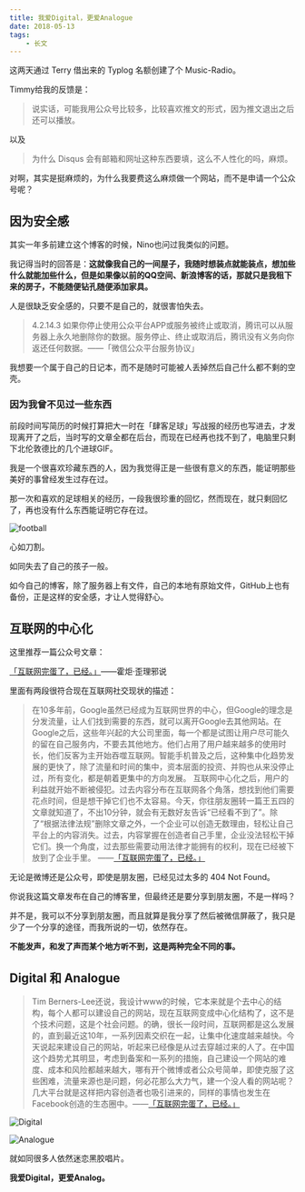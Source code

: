 ```yaml
---
title: 我爱Digital，更爱Analogue
date: 2018-05-13
tags:
	- 长文
---
```


这两天通过 Terry 借出来的 Typlog 名额创建了个 Music-Radio。

Timmy给我的反馈是：

>说实话，可能我用公众号比较多，比较喜欢推文的形式，因为推文退出之后还可以播放。

以及

>为什么 Disqus 会有邮箱和网址这种东西要填，这么不人性化的吗，麻烦。

对啊，其实是挺麻烦的，为什么我要费这么麻烦做一个网站，而不是申请一个公众号呢？

<!--more-->

## 因为安全感

其实一年多前建立这个博客的时候，Nino也问过我类似的问题。

我记得当时的回答是：**这就像我自己的一间屋子，我随时想装点就能装点，想加些什么就能加些什么，但是如果像以前的QQ空间、新浪博客的话，那就只是我租下来的房子，不能随便钻孔随便添加家具。**

人是很缺乏安全感的，只要不是自己的，就很害怕失去。

>4.2.14.3 如果你停止使用公众平台APP或服务被终止或取消，腾讯可以从服务器上永久地删除你的数据。服务停止、终止或取消后，腾讯没有义务向你返还任何数据。——「微信公众平台服务协议」

我想要一个属于自己的日记本，而不是随时可能被人丢掉然后自己什么都不剩的空壳。

### 因为我曾不见过一些东西

前段时间写简历的时候打算把大一时在「肆客足球」写战报的经历也写进去，才发现离开了之后，当时写的文章全都在后台，而现在已经再也找不到了，电脑里只剩下北伦敦德比的几个进球GIF。

我是一个很喜欢珍藏东西的人，因为我觉得正是一些很有意义的东西，能证明那些美好的事曾经发生过存在过。

那一次和喜欢的足球相关的经历，一段我很珍重的回忆，然而现在，就只剩回忆了，再也没有什么东西能证明它存在过。

![football](https://i.loli.net/2018/05/13/5af84479dfe81.jpg)

心如刀割。

如同失去了自己的孩子一般。

如今自己的博客，除了服务器上有文件，自己的本地有原始文件，GitHub上也有备份，正是这样的安全感，才让人觉得舒心。

## 互联网的中心化

这里推荐一篇公众号文章：

<a href="https://mp.weixin.qq.com/s?__biz=MjM5MTE4Nzk1NA==&mid=2650741755&idx=1&sn=d53dc6d886288ae9d99e53c1de657fc6&chksm=beb2ed6689c56470497ffcdf810c900fee00770980801b1e0ad0b2fbab929e175ffeaa9717f4&mpshare=1&scene=24&srcid=0513NGpRJ2oG9O4b1kvwm3G7#rd">「互联网完蛋了，已经。」</a>——霍炬·歪理邪说

里面有两段很符合现在互联网社交现状的描述：

>在10多年前，Google虽然已经成为互联网世界的中心，但Google的理念是分发流量，让人们找到需要的东西，就可以离开Google去其他网站。在Google之后，这些年兴起的大公司里面，每一个都是试图让用户尽可能久的留在自己服务内，不要去其他地方。他们占用了用户越来越多的使用时长，他们反客为主开始吞噬互联网。智能手机普及之后，这种集中化趋势发展的更快了，除了流量和时间的集中，资本层面的投资、并购也从来没停止过，所有变化，都是朝着更集中的方向发展。
>互联网中心化之后，用户的利益就开始不断被侵犯。过去内容分布在互联网各个角落，想找到他们需要花点时间，但是想干掉它们也不太容易。今天，你往朋友圈转一篇王五四的文章就知道了，不出10分钟，就会有无数好友告诉“已经看不到了”。除了“根据法律法规”删除文章之外，一个企业可以创造无数理由，轻松让自己平台上的内容消失。过去，内容掌握在创造者自己手里，企业没法轻松干掉它们。换一个角度，过去那些需要动用法律才能拥有的权利，现在已经被下放到了企业手里。
>——<a href="https://mp.weixin.qq.com/s?__biz=MjM5MTE4Nzk1NA==&mid=2650741755&idx=1&sn=d53dc6d886288ae9d99e53c1de657fc6&chksm=beb2ed6689c56470497ffcdf810c900fee00770980801b1e0ad0b2fbab929e175ffeaa9717f4&mpshare=1&scene=24&srcid=0513NGpRJ2oG9O4b1kvwm3G7#rd">「互联网完蛋了，已经。」</a>

无论是微博还是公众号，即使是朋友圈，已经见过太多的 404 Not Found。

你说我这篇文章发布在自己的博客里，但最终还是要分享到朋友圈，不是一样吗？

并不是，我可以不分享到朋友圈，而且就算是我分享了然后被微信屏蔽了，我只是少了一个分享的途径，而我所说的一切，依然存在。

**不能发声，和发了声而某个地方听不到，这是两种完全不同的事。**

## Digital 和 Analogue

>Tim Berners-Lee还说，我设计www的时候，它本来就是个去中心的结构，每个人都可以建设自己的网站，现在互联网变成中心化结构了，这不是个技术问题，这是个社会问题。的确，很长一段时间，互联网都是这么发展的，直到最近这10年，一系列因素交织在一起，让集中化速度越来越快。今天说起来建设自己的网站，听起来已经像是从过去穿越过来的人了。在中国这个趋势尤其明显，考虑到备案和一系列的措施，自己建设一个网站的难度、成本和风险都越来越大，哪有开个微博或者公众号简单，即使克服了这些困难，流量来源也是问题，何必花那么大力气，建一个没人看的网站呢？几大平台就是这样把内容创造者也吸引进来的，同样的事情也发生在Facebook创造的生态圈中。——<a href="https://mp.weixin.qq.com/s?__biz=MjM5MTE4Nzk1NA==&mid=2650741755&idx=1&sn=d53dc6d886288ae9d99e53c1de657fc6&chksm=beb2ed6689c56470497ffcdf810c900fee00770980801b1e0ad0b2fbab929e175ffeaa9717f4&mpshare=1&scene=24&srcid=0513NGpRJ2oG9O4b1kvwm3G7#rd">「互联网完蛋了，已经。」</a>

![Digital](https://i.loli.net/2018/05/13/5af8426d6e8c8.jpg)

![Analogue](https://i.loli.net/2018/05/13/5af84289c12a4.jpg)

就如同很多人依然迷恋黑胶唱片。

**我爱Digital，更爱Analog。**
